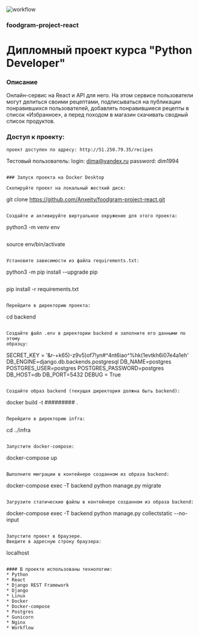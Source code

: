 ![workflow](https://github.com/Anxeity/foodgram-project-react/actions/workflows/foodgram_workflow.yml/badge.svg?)

### foodgram-project-react

# Дипломный проект курса "Python Developer"



### Описание

Онлайн-сервис на React и API для него. На этом сервисе пользователи 
могут делиться своими рецептами, подписываться на публикации понравившихся пользователей, добавлять понравившиеся рецепты в список «Избранное», 
а перед походом в магазин скачивать сводный список продуктов.

### Доступ к проекту:
```
проект доступен по адресу: http://51.250.79.35/recipes
```
Тестовый пользователь:
login: dima@yandex.ru
password: dim1994
```

### Запуск проекта на Docker Desktop

Скопируйте проект на локальный жесткий диск:

```
git clone https://github.com/Anxeity/foodgram-project-react.git
```

Cоздайте и активируйте виртуальное окружение для этого проекта:

```
python3 -m venv env
```

```
source env/bin/activate
```

Установите зависимости из файла requirements.txt:

```
python3 -m pip install --upgrade pip
```

```
pip install -r requirements.txt
```

Перейдите в директорию проекта:

```
cd backend
```

Создайте файл .env в директории backend и заполните его данными по этому 
образцу:

```
SECRET_KEY = '&r-+k65)-z9v5)of7!yn#^4nt6iao^%hk(1evtkh6i07e4a1eh'
DB_ENGINE=django.db.backends.postgresql
DB_NAME=postgres
POSTGRES_USER=postgres
POSTGRES_PASSWORD=postgres
DB_HOST=db
DB_PORT=5432
DEBUG = True
```

Создайте образ backend (текущая директория должна быть backend):

```
docker build -t ######### .
```

Перейдите в директорию infra:

```
cd ../infra
```

Запустите docker-compose:

```
docker-compose up
```

Выполните миграции в контейнере созданном из образа backend:

```
docker-compose exec -T backend python manage.py migrate
```

Загрузите статические файлы в контейнере созданном из образа backend:

```
docker-compose exec -T backend python manage.py collectstatic --no-input
```

Запустите проект в браузере.
Введите в адресную строку браузера:

```
localhost
```

#### В проекте использованы технологии:
* Python
* React
* Django REST Framework
* Django
* Linux
* Docker
* Docker-compose
* Postgres
* Gunicorn
* Nginx
* Workflow

